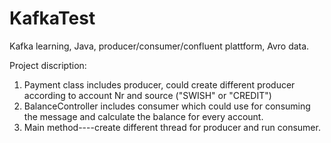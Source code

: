 # KafkaTest
Kafka learning, Java, producer/consumer/confluent plattform, Avro data.

Project discription:
1. Payment class includes producer, could create different producer according to account Nr and source ("SWISH" or "CREDIT")
2. BalanceController includes consumer which could use for consuming the message and calculate the balance for every account.
3. Main method----create different thread for producer and run consumer.
